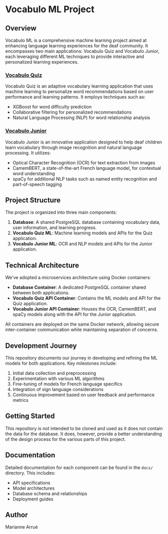 # Vocabulo ML Project

## Overview

Vocabulo ML is a comprehensive machine learning project aimed at enhancing language learning experiences for the deaf 
community. It encompasses two main applications: Vocabulo Quiz and Vocabulo Junior, each leveraging different ML 
techniques to provide interactive and personalized learning experiences.

### [Vocabulo Quiz](./Vocabulo_quiz)

Vocabulo Quiz is an adaptive vocabulary learning application that uses machine learning to personalize word 
recommendations based on user performance and learning patterns. It employs techniques such as:

- XGBoost for word difficulty prediction
- Collaborative filtering for personalized recommendations
- Natural Language Processing (NLP) for word relationship analysis

### [Vocabulo Junior](./Vocabulo_junior)

Vocabulo Junior is an innovative application designed to help deaf children learn vocabulary through image recognition
and natural language processing. It utilizes:

- Optical Character Recognition (OCR) for text extraction from images
- CamemBERT, a state-of-the-art French language model, for contextual word understanding
- spaCy for additional NLP tasks such as named entity recognition and part-of-speech tagging

## Project Structure

The project is organized into three main components:

1. **Database**: A shared PostgreSQL database containing vocabulary data, user information, and learning progress.
2. **Vocabulo Quiz ML**: Machine learning models and APIs for the Quiz application.
3. **Vocabulo Junior ML**: OCR and NLP models and APIs for the Junior application.

## Technical Architecture

We've adopted a microservices architecture using Docker containers:

- **Database Container**: A dedicated PostgreSQL container shared between both applications.
- **Vocabulo Quiz API Container**: Contains the ML models and API for the Quiz application.
- **Vocabulo Junior API Container**: Houses the OCR, CamemBERT, and spaCy models along with the API for the Junior 
application.

All containers are deployed on the same Docker network, allowing secure inter-container communication while maintaining
separation of concerns.

## Development Journey

This repository documents our journey in developing and refining the ML models for both applications. Key milestones include:

1. Initial data collection and preprocessing
2. Experimentation with various ML algorithms
3. Fine-tuning of models for French language specifics
4. Integration of sign language considerations
5. Continuous improvement based on user feedback and performance metrics

## Getting Started

This repository is not intended to be cloned and used as it does not contain the data for the database.
It does, however, provide a better understanding of the design process for the various parts of this project.

## Documentation

Detailed documentation for each component can be found in the `docs/` directory. This includes:

- API specifications
- Model architectures
- Database schema and relationships
- Deployment guides

## Author

Marianne Arrué 

